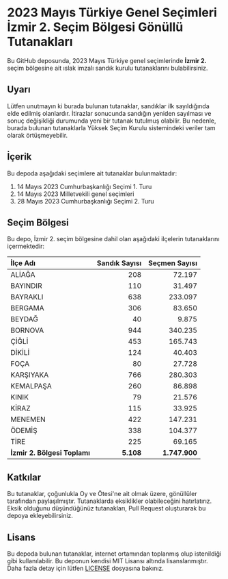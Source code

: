 # 2023 Mayıs Türkiye Genel Seçimleri İzmir 2. Seçim Bölgesi Gönüllü Tutanakları

Bu GitHub deposunda, 2023 Mayıs Türkiye genel seçimlerinde **İzmir 2.** seçim bölgesine ait ıslak imzalı sandık kurulu tutanaklarını bulabilirsiniz.

## Uyarı

Lütfen unutmayın ki burada bulunan tutanaklar, sandıklar ilk sayıldığında elde edilmiş olanlardır. İtirazlar sonucunda sandığın yeniden sayılması ve sonuç değişikliği durumunda yeni bir tutanak tutulmuş olabilir. Bu nedenle, burada bulunan tutanaklarla Yüksek Seçim Kurulu sistemindeki veriler tam olarak örtüşmeyebilir.

## İçerik

Bu depoda aşağıdaki seçimlere ait tutanaklar bulunmaktadır:

1. 14 Mayıs 2023 Cumhurbaşkanlığı Seçimi 1. Turu
2. 14 Mayıs 2023 Milletvekili genel seçimleri
3. 28 Mayıs 2023 Cumhurbaşkanlığı Seçimi 2. Turu

## Seçim Bölgesi

Bu depo, İzmir 2. seçim bölgesine dahil olan aşağıdaki ilçelerin tutanaklarını içermektedir:

| İlçe Adı | Sandık Sayısı | Seçmen Sayısı |
| :------- | ------------: | ------------: |
 | ALİAĞA  |          208  |       72.197  | 
 | BAYINDIR  |          110  |       31.497  | 
 | BAYRAKLI  |          638  |      233.097  | 
 | BERGAMA  |          306  |       83.650  | 
 | BEYDAĞ  |           40  |        9.875  | 
 | BORNOVA  |          944  |      340.235  | 
 | ÇİĞLİ  |          453  |      165.743  | 
 | DİKİLİ  |          124  |       40.403  | 
 | FOÇA  |           80  |       27.728  | 
 | KARŞIYAKA  |          766  |      280.303  | 
 | KEMALPAŞA  |          260  |       86.898  | 
 | KINIK  |           79  |       21.576  | 
 | KİRAZ  |          115  |       33.925  | 
 | MENEMEN  |          422  |      147.231  | 
 | ÖDEMİŞ  |          338  |      104.377  | 
 | TİRE  |          225  |       69.165  |
| **İzmir 2. Bölgesi Toplamı**  |  **5.108**  |  **1.747.900**  |

## Katkılar

Bu tutanaklar, çoğunlukla Oy ve Ötesi'ne ait olmak üzere, gönüllüler tarafından paylaşılmıştır. Tutanaklarda eksiklikler olabileceğini hatırlatırız. Eksik olduğunu düşündüğünüz tutanakları, Pull Request oluşturarak bu depoya ekleyebilirsiniz.

## Lisans

Bu depoda bulunan tutanaklar, internet ortamından toplanmış olup istenildiği gibi kullanılabilir.
Bu deponun kendisi MIT Lisansı altında lisanslanmıştır. Daha fazla detay için lütfen [LICENSE](LICENSE) dosyasına bakınız.
